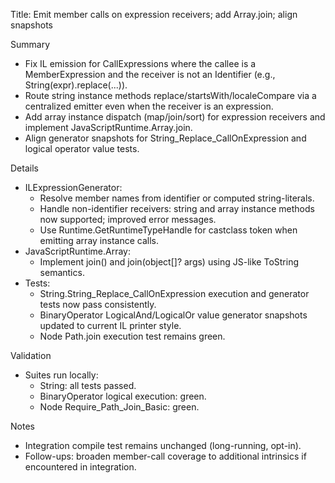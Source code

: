Title: Emit member calls on expression receivers; add Array.join; align snapshots

Summary
- Fix IL emission for CallExpressions where the callee is a MemberExpression and the receiver is not an Identifier (e.g., String(expr).replace(...)).
- Route string instance methods replace/startsWith/localeCompare via a centralized emitter even when the receiver is an expression.
- Add array instance dispatch (map/join/sort) for expression receivers and implement JavaScriptRuntime.Array.join.
- Align generator snapshots for String_Replace_CallOnExpression and logical operator value tests.

Details
- ILExpressionGenerator:
  - Resolve member names from identifier or computed string-literals.
  - Handle non-identifier receivers: string and array instance methods now supported; improved error messages.
  - Use Runtime.GetRuntimeTypeHandle for castclass token when emitting array instance calls.
- JavaScriptRuntime.Array:
  - Implement join() and join(object[]? args) using JS-like ToString semantics.
- Tests:
  - String.String_Replace_CallOnExpression execution and generator tests now pass consistently.
  - BinaryOperator LogicalAnd/LogicalOr value generator snapshots updated to current IL printer style.
  - Node Path.join execution test remains green.

Validation
- Suites run locally:
  - String: all tests passed.
  - BinaryOperator logical execution: green.
  - Node Require_Path_Join_Basic: green.

Notes
- Integration compile test remains unchanged (long-running, opt-in).
- Follow-ups: broaden member-call coverage to additional intrinsics if encountered in integration.
